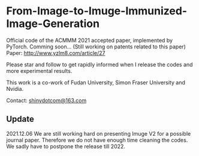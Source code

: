 # From-Image-to-Imuge-Immunized-Image-Generation

Official code of the ACMMM 2021 accepted paper, implemented by PyTorch. Comming soon... (Still working on patents related to this paper)
Paper: http://www.yzlm8.com/article/27

Please star and follow to get rapidly informed when I release the codes and more experimental results.

This work is a co-work of Fudan University, Simon Fraser University and Nvidia.

Contact: shinydotcom@163.com

## Update

2021.12.06 We are still working hard on presenting Imuge V2 for a possible journal paper. Therefore we do not have enough time cleaning the codes. We sadly have to postpone the release till 2022.
